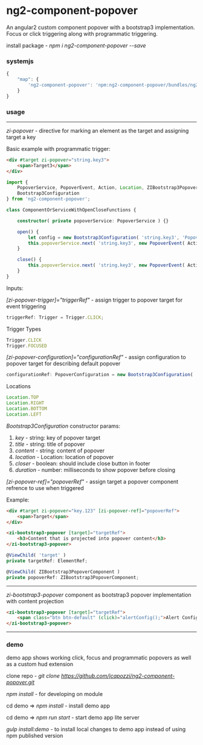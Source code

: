 ng2-component-popover
=========

An angular2 custom component popover with a bootstrap3 implementation.  Focus or click triggering along with programmatic triggering.

install package - *npm i ng2-component-popover --save*

### systemjs

```javascript
{
	"map": {
		'ng2-component-popover': 'npm:ng2-component-popover/bundles/ng2-component-popover.umd.js'
	}
}
```
### usage

---

*zi-popover* - directive for marking an element as the target and assigning target a key

Basic example with programmatic trigger:

```html
<div #target zi-popover="string.key3">
	<span>Target3</span>
</div>
```

```typescript
import {
	PopoverService, PopoverEvent, Action, Location, ZIBootstrap3PopoverComponent,
	Bootstrap3Configuration
} from 'ng2-component-popover';

class ComponentOrServiceWithOpenCloseFunctions {

	constructor( private popoverService: PopoverService ) {}

	open() {
		let config = new Bootstrap3Configuration( 'string.key3', 'Popover Title', "Some content", Location.RIGHT, true, 5000 );
		this.popoverService.next( 'string.key3', new PopoverEvent( Action.OPEN, ZIBootstrap3PopoverComponent, config ) );
	}

	close() {
		this.popoverService.next( 'string.key3', new PopoverEvent( Action.CLOSE ) );
	}
}
```

Inputs:

*[zi-popover-trigger]="triggerRef"* - assign trigger to popover target for event triggering

```typescript
triggerRef: Trigger = Trigger.CLICK;
```

Trigger Types
```typescript
Trigger.CLICK
Trigger.FOCUSED
```

*[zi-popover-configuration]="configurationRef"* - assign configuration to popover target for describing default popover

```typescript
configurationRef: PopoverConfiguration = new Bootstrap3Configuration( 'string.key3', 'Popover Title', "Popover content string", Location.LEFT, false, 5000 );
```
Locations
```typescript
Location.TOP
Location.RIGHT
Location.BOTTOM
Location.LEFT
```

*Bootstrap3Configuration* constructor params:

1.  *key* - string: key of popover target
2.  *title* - string: title of popover
3.  *content* - string: content of popover
4.  *location* - Location: location of popover
5.  *closer* - boolean: should include close button in footer
6.  *duration* - number: milliseconds to show popover before closing

*[zi-popover-ref]="popoverRef"* - assign target a popover component refrence to use when triggered

Example:

```html
<div #target zi-popover="key.123" [zi-popover-ref]="popoverRef">
	<span>Target</span>
</div>

<zi-bootstrap3-popover [target]="targetRef">
	<h3>Content that is projected into popover content</h3>
</zi-bootstrap3-popover>
```

```typescript
@ViewChild( 'target' )
private targetRef: ElementRef;

@ViewChild( ZIBootstrap3PopoverComponent )
private popoverRef: ZIBootstrap3PopoverComponent;
```
  
---

*zi-bootstrap3-popover* component as bootstrap3 popover implementation with content projection

```html
<zi-bootstrap3-popover [target]="targetRef">
	<span class="btn btn-default" (click)="alertConfig();">Alert Config</span>
</zi-bootstrap3-popover>
```
---

### demo

demo app shows working click, focus and programmatic popovers as well as a custom hud extension

clone repo - *git clone https://github.com/jcapozzi/ng2-component-popover.git*

*npm install* - for developing on module

cd demo => *npm install* - install demo app

cd demo => *npm run start* - start demo app lite server

*gulp install:demo* - to install local changes to demo app instead of using npm published version


